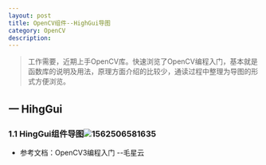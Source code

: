 ```yaml
---
layout: post
title: OpenCV组件--HighGui导图
category: OpenCV
description: 
---
```

>工作需要，近期上手OpenCV库。快速浏览了OpenCV编程入门，基本就是函数库的说明及用法，原理方面介绍的比较少，通读过程中整理为导图的形式方便浏览。

## 一  HihgGui
### 1.1 HingGui组件导图![1562506581635](D:\Sync\blog\conchsea.github.io\images\2019-07-07-OpenCV\openCV_Gui.png)
* 参考文档：OpenCV3编程入门 --毛星云

